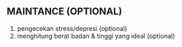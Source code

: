 <h2> MAINTANCE (OPTIONAL) </h2>

1. pengecekan stress/depresi (optional)
2. menghitung berat badan & tinggi yang ideal (optional)